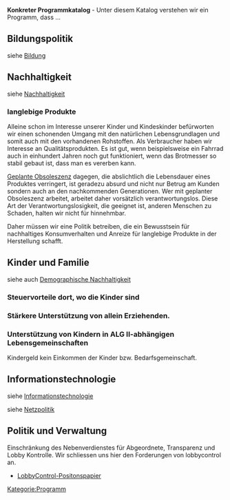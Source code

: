 **Konkreter Programmkatalog** - Unter diesem Katalog verstehen wir ein
Programm, dass ...

Bildungspolitik
---------------

siehe [Bildung](/wiki/Bildung "wikilink")

Nachhaltigkeit
--------------

siehe [Nachhaltigkeit](/wiki/Nachhaltigkeit "wikilink")

### langlebige Produkte

Alleine schon im Interesse unserer Kinder und Kindeskinder befürworten
wir einen schonenden Umgang mit den natürlichen Lebensgrundlagen und
somit auch mit den vorhandenen Rohstoffen. Als Verbraucher haben wir
Interesse an Qualitätsprodukten. Es ist gut, wenn beispielsweise ein
Fahrrad auch in einhundert Jahren noch gut funktioniert, wenn das
Brotmesser so stabil gebaut ist, dass man es vererben kann.

[Geplante
Obsoleszenz](https://de.wikipedia.org/wiki/Geplante_Obsoleszenz)
dagegen, die abslichtlich die Lebensdauer eines Produktes verringert,
ist geradezu absurd und nicht nur Betrug am Kunden sondern auch an den
nachkommenden Generationen. Wer mit geplanter Obsoleszenz arbeitet,
arbeitet daher vorsätzlich verantwortungslos. Diese Art der
Verantwortungslosigkeit, die geeignet ist, anderen Menschen zu Schaden,
halten wir nicht für hinnehmbar.

Daher müssen wir eine Politik betreiben, die ein Bewusstsein für
nachhaltiges Konsumverhalten und Anreize für langlebige Produkte in der
Herstellung schafft.

Kinder und Familie
------------------

siehe auch [Demographische
Nachhaltigkeit](/wiki/Demographische_Nachhaltigkeit "wikilink")

### Steuervorteile dort, wo die Kinder sind

### Stärkere Unterstützung von allein Erziehenden.

### Unterstützung von Kindern in ALG II-abhängigen Lebensgemeinschaften

Kindergeld kein Einkommen der Kinder bzw. Bedarfsgemeinschaft.

Informationstechnologie
-----------------------

siehe [Informationstechnologie](/wiki/Informationstechnologie "wikilink")

siehe [Netzpolitik](/wiki/Netzpolitik "wikilink")

Politik und Verwaltung
----------------------

Einschränkung des Nebenverdienstes für Abgeordnete, Transparenz und
Lobby Kontrolle. Wir schliessen uns hier den Forderungen von
lobbycontrol an.

-   [LobbyControl-Positonspapier](https://www.lobbycontrol.de/wp-content/uploads/LobbyControl-Positonspapier.pdf "wikilink")

<Kategorie:Programm>
